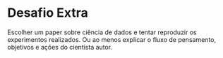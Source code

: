 # Desafio Extra

Escolher um paper sobre ciência de dados e tentar reproduzir os experimentos realizados. Ou ao menos explicar o fluxo de pensamento, objetivos e ações do cientista autor.